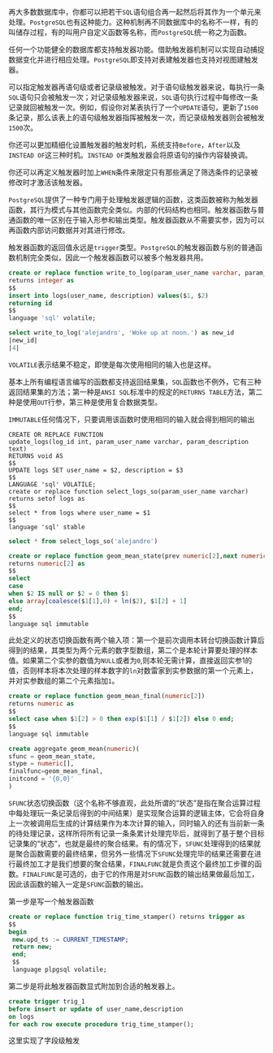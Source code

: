 再大多数数据库中，你都可以把若干`SQL`语句组合再一起然后将其作为一个单元来处理。`PostgreSQL`也有这种能力。这种机制再不同数据库中的名称不一样，有的叫储存过程，有的叫用户自定义函数等名称，而`PostgreSQL`统一称之为函数。

任何一个功能健全的数据库都支持触发器功能。借助触发器机制可以实现自动捕捉数据变化并进行相应处理。`PostgreSQL`即支持对表建触发器也支持对视图建触发器。

可以指定触发器再语句级或者记录级被触发。对于语句级触发器来说，每执行一条`SQL`语句只会被触发一次；对记录级触发器来说，`SQL`语句执行过程中每修改一条记录就回被触发一次。例如，假设你对某表执行了一个`UPDATE`语句，更新了`1500`条记录，那么该表上的语句级触发器指挥被触发一次，而记录级触发器则会被触发`1500`次。

你还可以更加精细化设置触发器的触发时机，系统支持`Before`，`After`以及`INSTEAD OF`这三种时机。`INSTEAD OF`类触发器会将原语句的操作内容替换调。

你还可以再定义触发器时加上`WHEN`条件来限定只有那些满足了筛选条件的记录被修改时才激活该触发器。

`PostgreSQL`提供了一种专门用于处理触发器逻辑的函数，这类函数被称为触发器函数，其行为模式与其他函数完全类似。内部的代码结构也相同。触发器函数与普通函数的唯一区别在于输入形参和输出类型。触发器函数从不需要实参，因为可以再函数内部访问数据并对其进行修改。

触发器函数的返回值永远是`trigger`类型。`PostgreSQL`的触发器函数与别的普通函数机制完全类似，因此一个触发器函数可以被多个触发器共用。

```sql
create or replace function write_to_log(param_user_name varchar, param_description text)
returns integer as
$$
insert into logs(user_name, description) values($1, $2)
returning id
$$
language 'sql' volatile;
```

```sql
select write_to_log('alejandro', 'Woke up at noon.') as new_id
|new_id|
|4|
```

`VOLATILE`表示结果不稳定，即使是每次使用相同的输入也是这样。

基本上所有编程语言编写的函数都支持返回结果集，`SQL`函数也不例外，它有三种返回结果集的方法；第一种是`ANSI SQL`标准中的规定的`RETURNS TABLE`方法，第二种是使用`OUT`行参，第三种是使用复合数据类型。

`IMMUTABLE`任何情况下，只要调用该函数时使用相同的输入就会得到相同的输出

```
CREATE OR REPLACE FUNCTION
update_logs(log_id int, param_user_name varchar, param_description text)
RETURNS void AS
$$
UPDATE logs SET user_name = $2, description = $3
$$
LANGUAGE 'sql' VOLATILE;
create or replace function select_logs_so(param_user_name varchar)
returns setof logs as
$$
select * from logs where user_name = $1
$$
language 'sql' stable
```

```sql
select * from select_logs_so('alejandro')
```

```sql
create or replace function geom_mean_state(prev numeric[2],next numeric)
returns numeric[2] as
$$
select
case
when $2 IS null or $2 = 0 then $1
else array[coalesce($1[1],0) + ln($2), $1[2] + 1]
end;
$$
language sql immutable
```

此处定义的状态切换函数有两个输入项：第一个是前次调用本转台切换函数计算后得到的结果，其类型为两个元素的数字型数组，第二个是本轮计算要处理的样本值。如果第二个实参的数值为`NULL`或者为`0`,则本轮无需计算，直接返回实参1的值，否则样本将本次处理的样本数字的`ln`对数雷家到实参数据的第一个元素上，并对实参数组的第二个元素指加`1`。

```sql
create or replace function geom_mean_final(numeric[2])
returns numeric as
$$
select case when $1[2] > 0 then exp($1[1] / $1[2]) else 0 end;
$$
language sql immutable
```

```sql
create aggregate geom_mean(numeric)(
sfunc = geom_mean_state,
stype = numeric[],
finalfunc=geom_mean_final,
initcond = '{0,0}'
)
```

`SFUNC`状态切换函数（这个名称不够直观，此处所谓的“状态”是指在聚合运算过程中每处理玩一条记录后得到的中间结果）是实现聚合运算的逻辑主体，它会将自身上一次被调用后生成的计算结果作为本次计算的输入，同时输入的还有当前新一条的待处理记录，这样所将所有记录一条条累计处理完毕后，就得到了基于整个目标记录集的“状态”，也就是最终的聚合结果。有的情况下，`SFUNC`处理得到的结果就是聚合函数需要的最终结果，但另外一些情况下`SFUNC`处理完毕的结果还需要在进行最终加工才是我们想要的聚合结果，`FINALFUNC`就是负责这个最终加工步骤的函数。`FINALFUNC`是可选的，由于它的作用是对`SFUNC`函数的输出结果做最后加工，因此该函数的输入一定是`SFUNC`函数的输出。

第一步是写一个触发器函数
```sql
create or replace function trig_time_stamper() returns trigger as
$$
begin
 new.upd_ts := CURRENT_TIMESTAMP;
 return new;
 end;
 $$
 language plpgsql volatile;
 ```
 
 第二步是将此触发器函数显式附加到合适的触发器上。
 
 ```sql
 create trigger trig_1
before insert or update of user_name,description
on logs
for each row execute procedure trig_time_stamper();
```

这里实现了字段级触发
 
